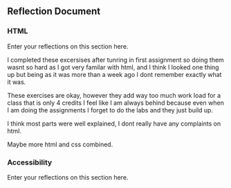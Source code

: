 ## Reflection Document

### HTML

Enter your reflections on this section here.

I completed these excersises after tunring in first assignment so doing them
wasnt so hard as I got very familar with html, and I think I looked one thing up
but being as it was more than a week ago I dont remember exactly what it was.

These exercises are okay, however they add way too much work load for a class that
is only 4 credits I feel like I am always behind because even when I am doing the
assignments I forget to do the labs and they just build up.

I think most parts were well explained, I dont really have any complaints on html.

Maybe more html and css combined.

### Accessibility

Enter your reflections on this section here.
